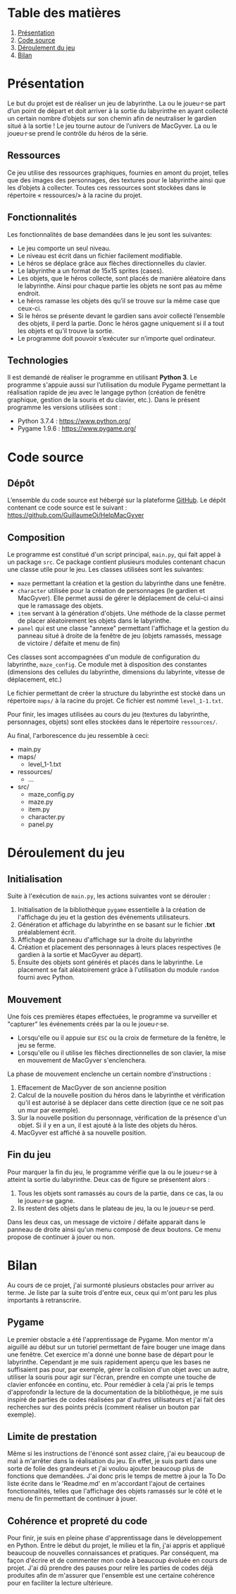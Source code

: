 # Table des matières
1. [Présentation](#présentation)
2. [Code source](#code-source)
3. [Déroulement du jeu](#déroulement-du-jeu)
4. [Bilan](#bilan)

# Présentation
Le but du projet est de réaliser un jeu de labyrinthe. La ou le joueu·r·se part d’un point de départ et doit arriver à la sortie du labyrinthe en ayant collecté un certain nombre d’objets sur son chemin afin de neutraliser le gardien situé à la sortie !
Le jeu tourne autour de l’univers de MacGyver. La ou le joueu·r·se prend le contrôle du héros de la série.

## Ressources
Ce jeu utilise des ressources graphiques, fournies en amont du projet, telles que des images des personnages, des textures pour le labyrinthe ainsi que les d’objets à collecter. Toutes ces ressources sont stockées dans le répertoire « ressources/» à la racine du projet.

## Fonctionnalités
Les fonctionnalités de base demandées dans le jeu sont les suivantes:
- Le jeu comporte un seul niveau.
- Le niveau est écrit dans un fichier facilement modifiable.
- Le héros se déplace grâce aux flèches directionnelles du clavier.
- Le labyrinthe a un format de 15x15 sprites (cases).
- Les objets, que le héros collecte, sont placés de manière aléatoire dans le labyrinthe. Ainsi pour chaque partie les objets ne sont pas au même endroit.
- Le héros ramasse les objets dès qu’il se trouve sur la même case que ceux-ci.
- Si le héros se présente devant le gardien sans avoir collecté l’ensemble des objets, il perd la partie. Donc le héros gagne uniquement si il a tout les objets et qu’il trouve la sortie.
- Le programme doit pouvoir s’exécuter sur n’importe quel ordinateur.

## Technologies
Il est demandé de réaliser le programme en utilisant **Python 3**.
Le programme s'appuie aussi sur l’utilisation du module Pygame permettant la réalisation rapide de jeu avec le langage python (création de fenêtre graphique, gestion de la souris et du clavier, etc.).
Dans le présent programme les versions utilisées sont :
- Python 3.7.4 : https://www.python.org/
- Pygame 1.9.6 : https://www.pygame.org/

# Code source
## Dépôt
L’ensemble du code source est hébergé sur la plateforme [GitHub](http://github.com). Le dépôt contenant ce code source est le suivant : https://github.com/GuillaumeOj/HelpMacGyver

## Composition
Le programme est constitué d'un script principal, `main.py`, qui fait appel à un package `src`.
Ce package contient plusieurs modules contenant chacun une classe utile pour le jeu. Les classes utilisées sont les suivantes:
- `maze` permettant la création et la gestion du labyrinthe dans une fenêtre.
- `character` utilisée pour la création de personnages (le gardien et MacGyver). Elle permet aussi de gérer le déplacement de celui-ci ainsi que le ramassage des objets.
- `item` servant à la génération d'objets. Une méthode de la classe permet de placer aléatoirement les objets dans le labyrinthe.
- `panel` qui est une classe "annexe" permettant l'affichage et la gestion du panneau situé à droite de la fenêtre de jeu (objets ramassés, message de victoire / défaite et menu de fin)

Ces classes sont accompagnées d'un module de configuration du labyrinthe, `maze_config`. Ce module met à disposition des constantes (dimensions des cellules du labyrinthe, dimensions du labyrinte, vitesse de déplacement, etc.)

Le fichier permettant de créer la structure du labyrinthe est stocké dans un répertoire `maps/` à la racine du projet. Ce fichier est nommé `level_1-1.txt`.

Pour finir, les images utilisées au cours du jeu (textures du labyrinthe, personnages, objets) sont elles stockées dans le répertoire `ressources/`.

Au final, l'arborescence du jeu ressemble à ceci:
- main.py
- maps/
    - level_1-1.txt
- ressources/
    - ...
- src/
    - maze_config.py
    - maze.py
    - item.py
    - character.py
    - panel.py

# Déroulement du jeu
## Initialisation
Suite à l'exécution de `main.py`, les actions suivantes vont se dérouler :

1. Initialisation de la bibliothèque `pygame` essentielle à la création de l'affichage du jeu et la gestion des événements utilisateurs.
2. Génération et affichage du labyrinthe en se basant sur le fichier **.txt** préalablement écrit.
3. Affichage du panneau d'affichage sur la droite du labyrinthe
4. Création et placement des personnages à leurs places respectives (le gardien à la sortie et MacGyver au départ).
5. Ensuite des objets sont générés et placés dans le labyrinthe. Le placement se fait aléatoirement grâce à l'utilisation du module `random` fourni avec Python.


## Mouvement
Une fois ces premières étapes effectuées, le programme va surveiller et "capturer" les événements créés par la ou le joueu·r·se.
- Lorsqu'elle ou il appuie sur `ESC` ou la croix de fermeture de la fenêtre, le jeu se ferme.
- Lorsqu'elle ou il utilise les flêches directionnelles de son clavier, la mise en mouvement de MacGyver s'enclenchera.

La phase de mouvement enclenche un certain nombre d'instructions :
1. Effacement de MacGyver de son ancienne position
2. Calcul de la nouvelle position du héros dans le labyrinthe et vérification qu'il est autorisé à se déplacer dans cette direction (que ce ne soit pas un mur par exemple).
3. Sur la nouvelle position du personnage, vérification de la présence d'un objet. Si il y en a un, il est ajouté à la liste des objets du héros.
4. MacGyver est affiché à sa nouvelle position.

## Fin du jeu
Pour marquer la fin du jeu, le programme vérifie que la ou le joueu·r·se à atteint la sortie du labyrinthe. Deux cas de figure se présentent alors :

1. Tous les objets sont ramassés au cours de la partie, dans ce cas, la ou le joueu·r·se gagne.
2. Ils restent des objets dans le plateau de jeu, la ou le joueu·r·se perd.

Dans les deux cas, un message de victoire / défaite apparait dans le panneau de droite ainsi qu'un menu composé de deux boutons. Ce menu propose de continuer à jouer ou non.

# Bilan
Au cours de ce projet, j'ai surmonté plusieurs obstacles pour arriver au terme. Je liste par la suite trois d'entre eux, ceux qui m'ont paru les plus importants à retranscrire.

## Pygame
Le premier obstacle a été l'apprentissage de Pygame.
Mon mentor m'a aiguillé au début sur un tutoriel permettant de faire bouger une image dans une fenêtre. Cet exercice m'a donné une bonne base de départ pour le labyrinthe.
Cependant je me suis rapidement aperçu que les bases ne suffisaient pas pour, par exemple, gérer la collision d'un objet avec un autre, utiliser la souris pour agir sur l'écran, prendre en compte une touche de clavier enfoncée en continu, etc.
Pour remédier à cela j'ai pris le temps d'approfondir la lecture de la documentation de la bibliothèque, je me suis inspiré de parties de codes réalisées par d'autres utilisateurs et j'ai fait des recherches sur des points précis (comment réaliser un bouton par exemple).

## Limite de prestation
Même si les instructions de l'énoncé sont assez claire, j'ai eu beaucoup de mal à m'arrêter dans la réalisation du jeu. En effet, je suis parti dans une sorte de folie des grandeurs et j'ai voulou ajouter beaucoup plus de fonctions que demandées.
J'ai donc pris le temps de mettre à jour la To Do liste écrite dans le 'Readme.md' en m'accordant l'ajout de certaines fonctionnalités, telles que l'affichage des objets ramassés sur le côté et le menu de fin permettant de continuer à jouer.

## Cohérence et propreté du code
Pour finir, je suis en pleine phase d'apprentissage dans le développement en Python. Entre le début du projet, le milieu et la fin, j'ai appris et appliqué beaucoup de nouvelles connaissances et pratiques. Par conséquent, ma façon d'écrire et de commenter mon code à beaucoup évoluée en cours de projet.
J'ai dû prendre des pauses pour relire les parties de codes déjà produites afin de m'assurer que l'ensemble est une certaine cohérence pour en faciliter la lecture ultérieure.